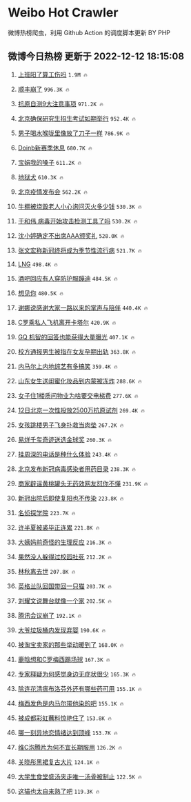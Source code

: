 # Weibo Hot Crawler 



微博热榜爬虫，利用 Github Action 的调度脚本更新 BY PHP 


## 微博今日热榜 更新于 2022-12-12 18:15:08 
1. [上班阳了算工伤吗](https://s.weibo.com/weibo?q=%23%E4%B8%8A%E7%8F%AD%E9%98%B3%E4%BA%86%E7%AE%97%E5%B7%A5%E4%BC%A4%E5%90%97%23&t=31&band_rank=1&Refer=top) `1.9M 🔥` 

1. [顺丰崩了](https://s.weibo.com/weibo?q=%E9%A1%BA%E4%B8%B0%E5%B4%A9%E4%BA%86&t=31&band_rank=2&Refer=top) `996.3K 🔥` 

1. [抗原自测9大注意事项](https://s.weibo.com/weibo?q=%23%E6%8A%97%E5%8E%9F%E8%87%AA%E6%B5%8B9%E5%A4%A7%E6%B3%A8%E6%84%8F%E4%BA%8B%E9%A1%B9%23&t=31&band_rank=3&Refer=top) `971.2K 🔥` 

1. [北京确保研究生招生考试如期举行](https://s.weibo.com/weibo?q=%23%E5%8C%97%E4%BA%AC%E7%A1%AE%E4%BF%9D%E7%A0%94%E7%A9%B6%E7%94%9F%E6%8B%9B%E7%94%9F%E8%80%83%E8%AF%95%E5%A6%82%E6%9C%9F%E4%B8%BE%E8%A1%8C%23&t=31&band_rank=4&Refer=top) `952.4K 🔥` 

1. [男子喝水喉咙里像放了刀子一样](https://s.weibo.com/weibo?q=%23%E7%94%B7%E5%AD%90%E5%96%9D%E6%B0%B4%E5%96%89%E5%92%99%E9%87%8C%E5%83%8F%E6%94%BE%E4%BA%86%E5%88%80%E5%AD%90%E4%B8%80%E6%A0%B7%23&t=31&band_rank=5&Refer=top) `786.9K 🔥` 

1. [Doinb新赛季休息](https://s.weibo.com/weibo?q=%23Doinb%E6%96%B0%E8%B5%9B%E5%AD%A3%E4%BC%91%E6%81%AF%23&t=31&band_rank=6&Refer=top) `680.7K 🔥` 

1. [宝娟我的嗓子](https://s.weibo.com/weibo?q=%23%E5%AE%9D%E5%A8%9F%E6%88%91%E7%9A%84%E5%97%93%E5%AD%90%23&t=31&band_rank=7&Refer=top) `611.2K 🔥` 

1. [地狱犬](https://s.weibo.com/weibo?q=%E5%9C%B0%E7%8B%B1%E7%8A%AC&t=31&band_rank=8&Refer=top) `610.3K 🔥` 

1. [北京疫情发布会](https://s.weibo.com/weibo?q=%23%E5%8C%97%E4%BA%AC%E7%96%AB%E6%83%85%E5%8F%91%E5%B8%83%E4%BC%9A%23&t=31&band_rank=9&Refer=top) `562.2K 🔥` 

1. [牛棚被烧毁老人小心询问灭火多少钱](https://s.weibo.com/weibo?q=%23%E7%89%9B%E6%A3%9A%E8%A2%AB%E7%83%A7%E6%AF%81%E8%80%81%E4%BA%BA%E5%B0%8F%E5%BF%83%E8%AF%A2%E9%97%AE%E7%81%AD%E7%81%AB%E5%A4%9A%E5%B0%91%E9%92%B1%23&t=31&band_rank=10&Refer=top) `530.3K 🔥` 

1. [于和伟 病毒开始攻击检测工具了吗](https://s.weibo.com/weibo?q=%E4%BA%8E%E5%92%8C%E4%BC%9F%20%E7%97%85%E6%AF%92%E5%BC%80%E5%A7%8B%E6%94%BB%E5%87%BB%E6%A3%80%E6%B5%8B%E5%B7%A5%E5%85%B7%E4%BA%86%E5%90%97&t=31&band_rank=11&Refer=top) `530.2K 🔥` 

1. [沈小婷确定不出席AAA颁奖礼](https://s.weibo.com/weibo?q=%23%E6%B2%88%E5%B0%8F%E5%A9%B7%E7%A1%AE%E5%AE%9A%E4%B8%8D%E5%87%BA%E5%B8%ADAAA%E9%A2%81%E5%A5%96%E7%A4%BC%23&t=31&band_rank=12&Refer=top) `528.0K 🔥` 

1. [张文宏称新冠终将成为季节性流行病](https://s.weibo.com/weibo?q=%23%E5%BC%A0%E6%96%87%E5%AE%8F%E7%A7%B0%E6%96%B0%E5%86%A0%E7%BB%88%E5%B0%86%E6%88%90%E4%B8%BA%E5%AD%A3%E8%8A%82%E6%80%A7%E6%B5%81%E8%A1%8C%E7%97%85%23&t=31&band_rank=13&Refer=top) `521.7K 🔥` 

1. [LNG](https://s.weibo.com/weibo?q=LNG&t=31&band_rank=14&Refer=top) `498.4K 🔥` 

1. [酒吧回应有人穿防护服蹦迪](https://s.weibo.com/weibo?q=%23%E9%85%92%E5%90%A7%E5%9B%9E%E5%BA%94%E6%9C%89%E4%BA%BA%E7%A9%BF%E9%98%B2%E6%8A%A4%E6%9C%8D%E8%B9%A6%E8%BF%AA%23&t=31&band_rank=15&Refer=top) `484.5K 🔥` 

1. [想见你](https://s.weibo.com/weibo?q=%E6%83%B3%E8%A7%81%E4%BD%A0&t=31&band_rank=16&Refer=top) `480.5K 🔥` 

1. [谢娜说感谢大家一路以来的掌声与陪伴](https://s.weibo.com/weibo?q=%23%E8%B0%A2%E5%A8%9C%E8%AF%B4%E6%84%9F%E8%B0%A2%E5%A4%A7%E5%AE%B6%E4%B8%80%E8%B7%AF%E4%BB%A5%E6%9D%A5%E7%9A%84%E6%8E%8C%E5%A3%B0%E4%B8%8E%E9%99%AA%E4%BC%B4%23&t=31&band_rank=17&Refer=top) `440.4K 🔥` 

1. [C罗乘私人飞机离开卡塔尔](https://s.weibo.com/weibo?q=%23C%E7%BD%97%E4%B9%98%E7%A7%81%E4%BA%BA%E9%A3%9E%E6%9C%BA%E7%A6%BB%E5%BC%80%E5%8D%A1%E5%A1%94%E5%B0%94%23&t=31&band_rank=18&Refer=top) `420.9K 🔥` 

1. [GQ 机智的回答也能获得大量曝光](https://s.weibo.com/weibo?q=GQ%20%E6%9C%BA%E6%99%BA%E7%9A%84%E5%9B%9E%E7%AD%94%E4%B9%9F%E8%83%BD%E8%8E%B7%E5%BE%97%E5%A4%A7%E9%87%8F%E6%9B%9D%E5%85%89&t=31&band_rank=19&Refer=top) `407.1K 🔥` 

1. [校方通报男生被指在女友孕期出轨](https://s.weibo.com/weibo?q=%23%E6%A0%A1%E6%96%B9%E9%80%9A%E6%8A%A5%E7%94%B7%E7%94%9F%E8%A2%AB%E6%8C%87%E5%9C%A8%E5%A5%B3%E5%8F%8B%E5%AD%95%E6%9C%9F%E5%87%BA%E8%BD%A8%23&t=31&band_rank=20&Refer=top) `363.8K 🔥` 

1. [内马尔上内地综艺有多搞笑](https://s.weibo.com/weibo?q=%23%E5%86%85%E9%A9%AC%E5%B0%94%E4%B8%8A%E5%86%85%E5%9C%B0%E7%BB%BC%E8%89%BA%E6%9C%89%E5%A4%9A%E6%90%9E%E7%AC%91%23&t=31&band_rank=21&Refer=top) `359.4K 🔥` 

1. [山东女生送闺蜜化妆品到内蒙被冻炸](https://s.weibo.com/weibo?q=%23%E5%B1%B1%E4%B8%9C%E5%A5%B3%E7%94%9F%E9%80%81%E9%97%BA%E8%9C%9C%E5%8C%96%E5%A6%86%E5%93%81%E5%88%B0%E5%86%85%E8%92%99%E8%A2%AB%E5%86%BB%E7%82%B8%23&t=31&band_rank=22&Refer=top) `288.6K 🔥` 

1. [女子住1楼质问物业为啥要交电梯费](https://s.weibo.com/weibo?q=%23%E5%A5%B3%E5%AD%90%E4%BD%8F1%E6%A5%BC%E8%B4%A8%E9%97%AE%E7%89%A9%E4%B8%9A%E4%B8%BA%E5%95%A5%E8%A6%81%E4%BA%A4%E7%94%B5%E6%A2%AF%E8%B4%B9%23&t=31&band_rank=23&Refer=top) `277.6K 🔥` 

1. [12日北京一次性投放2500万抗原试剂](https://s.weibo.com/weibo?q=%2312%E6%97%A5%E5%8C%97%E4%BA%AC%E4%B8%80%E6%AC%A1%E6%80%A7%E6%8A%95%E6%94%BE2500%E4%B8%87%E6%8A%97%E5%8E%9F%E8%AF%95%E5%89%82%23&t=31&band_rank=24&Refer=top) `269.4K 🔥` 

1. [女孩跳楼男子飞身扑救当肉垫](https://s.weibo.com/weibo?q=%23%E5%A5%B3%E5%AD%A9%E8%B7%B3%E6%A5%BC%E7%94%B7%E5%AD%90%E9%A3%9E%E8%BA%AB%E6%89%91%E6%95%91%E5%BD%93%E8%82%89%E5%9E%AB%23&t=31&band_rank=25&Refer=top) `267.2K 🔥` 

1. [易烊千玺奇迹送选金球奖](https://s.weibo.com/weibo?q=%23%E6%98%93%E7%83%8A%E5%8D%83%E7%8E%BA%E5%A5%87%E8%BF%B9%E9%80%81%E9%80%89%E9%87%91%E7%90%83%E5%A5%96%23&t=31&band_rank=26&Refer=top) `260.3K 🔥` 

1. [挂周深的电话是种什么体验](https://s.weibo.com/weibo?q=%23%E6%8C%82%E5%91%A8%E6%B7%B1%E7%9A%84%E7%94%B5%E8%AF%9D%E6%98%AF%E7%A7%8D%E4%BB%80%E4%B9%88%E4%BD%93%E9%AA%8C%23&t=31&band_rank=27&Refer=top) `243.4K 🔥` 

1. [北京发布新冠病毒感染者用药目录](https://s.weibo.com/weibo?q=%23%E5%8C%97%E4%BA%AC%E5%8F%91%E5%B8%83%E6%96%B0%E5%86%A0%E7%97%85%E6%AF%92%E6%84%9F%E6%9F%93%E8%80%85%E7%94%A8%E8%8D%AF%E7%9B%AE%E5%BD%95%23&t=31&band_rank=28&Refer=top) `238.3K 🔥` 

1. [商家辟谣黄桃罐头无药效网友怼你不懂](https://s.weibo.com/weibo?q=%23%E5%95%86%E5%AE%B6%E8%BE%9F%E8%B0%A3%E9%BB%84%E6%A1%83%E7%BD%90%E5%A4%B4%E6%97%A0%E8%8D%AF%E6%95%88%E7%BD%91%E5%8F%8B%E6%80%BC%E4%BD%A0%E4%B8%8D%E6%87%82%23&t=31&band_rank=29&Refer=top) `231.9K 🔥` 

1. [新冠出院后即使复阳也不传染](https://s.weibo.com/weibo?q=%23%E6%96%B0%E5%86%A0%E5%87%BA%E9%99%A2%E5%90%8E%E5%8D%B3%E4%BD%BF%E5%A4%8D%E9%98%B3%E4%B9%9F%E4%B8%8D%E4%BC%A0%E6%9F%93%23&t=31&band_rank=30&Refer=top) `223.8K 🔥` 

1. [名侦探学院](https://s.weibo.com/weibo?q=%E5%90%8D%E4%BE%A6%E6%8E%A2%E5%AD%A6%E9%99%A2&t=31&band_rank=31&Refer=top) `223.7K 🔥` 

1. [许半夏被裘毕正连累](https://s.weibo.com/weibo?q=%23%E8%AE%B8%E5%8D%8A%E5%A4%8F%E8%A2%AB%E8%A3%98%E6%AF%95%E6%AD%A3%E8%BF%9E%E7%B4%AF%23&t=31&band_rank=32&Refer=top) `221.8K 🔥` 

1. [大姨妈前奇怪的生理反应](https://s.weibo.com/weibo?q=%23%E5%A4%A7%E5%A7%A8%E5%A6%88%E5%89%8D%E5%A5%87%E6%80%AA%E7%9A%84%E7%94%9F%E7%90%86%E5%8F%8D%E5%BA%94%23&t=31&band_rank=33&Refer=top) `216.3K 🔥` 

1. [果然没人躲得过校园社死](https://s.weibo.com/weibo?q=%23%E6%9E%9C%E7%84%B6%E6%B2%A1%E4%BA%BA%E8%BA%B2%E5%BE%97%E8%BF%87%E6%A0%A1%E5%9B%AD%E7%A4%BE%E6%AD%BB%23&t=31&band_rank=34&Refer=top) `212.2K 🔥` 

1. [林秋离去世](https://s.weibo.com/weibo?q=%23%E6%9E%97%E7%A7%8B%E7%A6%BB%E5%8E%BB%E4%B8%96%23&t=31&band_rank=35&Refer=top) `207.8K 🔥` 

1. [英格兰队回国带回一只猫](https://s.weibo.com/weibo?q=%23%E8%8B%B1%E6%A0%BC%E5%85%B0%E9%98%9F%E5%9B%9E%E5%9B%BD%E5%B8%A6%E5%9B%9E%E4%B8%80%E5%8F%AA%E7%8C%AB%23&t=31&band_rank=36&Refer=top) `203.7K 🔥` 

1. [刘耀文说舞台就像一个家](https://s.weibo.com/weibo?q=%23%E5%88%98%E8%80%80%E6%96%87%E8%AF%B4%E8%88%9E%E5%8F%B0%E5%B0%B1%E5%83%8F%E4%B8%80%E4%B8%AA%E5%AE%B6%23&t=31&band_rank=37&Refer=top) `202.5K 🔥` 

1. [腾讯会议崩了](https://s.weibo.com/weibo?q=%23%E8%85%BE%E8%AE%AF%E4%BC%9A%E8%AE%AE%E5%B4%A9%E4%BA%86%23&t=31&band_rank=38&Refer=top) `192.1K 🔥` 

1. [大爷垃圾桶内发现弃婴](https://s.weibo.com/weibo?q=%23%E5%A4%A7%E7%88%B7%E5%9E%83%E5%9C%BE%E6%A1%B6%E5%86%85%E5%8F%91%E7%8E%B0%E5%BC%83%E5%A9%B4%23&t=31&band_rank=39&Refer=top) `190.6K 🔥` 

1. [被淘宝卖家的那些举动暖到了](https://s.weibo.com/weibo?q=%23%E8%A2%AB%E6%B7%98%E5%AE%9D%E5%8D%96%E5%AE%B6%E7%9A%84%E9%82%A3%E4%BA%9B%E4%B8%BE%E5%8A%A8%E6%9A%96%E5%88%B0%E4%BA%86%23&t=31&band_rank=40&Refer=top) `168.0K 🔥` 

1. [鹿晗想和C罗梅西踢场球](https://s.weibo.com/weibo?q=%23%E9%B9%BF%E6%99%97%E6%83%B3%E5%92%8CC%E7%BD%97%E6%A2%85%E8%A5%BF%E8%B8%A2%E5%9C%BA%E7%90%83%23&t=31&band_rank=41&Refer=top) `167.3K 🔥` 

1. [专家释疑为何感觉身边无症状很少](https://s.weibo.com/weibo?q=%23%E4%B8%93%E5%AE%B6%E9%87%8A%E7%96%91%E4%B8%BA%E4%BD%95%E6%84%9F%E8%A7%89%E8%BA%AB%E8%BE%B9%E6%97%A0%E7%97%87%E7%8A%B6%E5%BE%88%E5%B0%91%23&t=31&band_rank=42&Refer=top) `165.3K 🔥` 

1. [除连花清瘟布洛芬外还有哪些药可用](https://s.weibo.com/weibo?q=%23%E9%99%A4%E8%BF%9E%E8%8A%B1%E6%B8%85%E7%98%9F%E5%B8%83%E6%B4%9B%E8%8A%AC%E5%A4%96%E8%BF%98%E6%9C%89%E5%93%AA%E4%BA%9B%E8%8D%AF%E5%8F%AF%E7%94%A8%23&t=31&band_rank=43&Refer=top) `155.1K 🔥` 

1. [梅西发色是内马尔带他染的吧](https://s.weibo.com/weibo?q=%23%E6%A2%85%E8%A5%BF%E5%8F%91%E8%89%B2%E6%98%AF%E5%86%85%E9%A9%AC%E5%B0%94%E5%B8%A6%E4%BB%96%E6%9F%93%E7%9A%84%E5%90%A7%23&t=31&band_rank=44&Refer=top) `155.1K 🔥` 

1. [被成都彩虹蘸料惊艳住了](https://s.weibo.com/weibo?q=%23%E8%A2%AB%E6%88%90%E9%83%BD%E5%BD%A9%E8%99%B9%E8%98%B8%E6%96%99%E6%83%8A%E8%89%B3%E4%BD%8F%E4%BA%86%23&t=31&band_rank=45&Refer=top) `153.8K 🔥` 

1. [哪一刻异地恋情绪达到顶峰](https://s.weibo.com/weibo?q=%23%E5%93%AA%E4%B8%80%E5%88%BB%E5%BC%82%E5%9C%B0%E6%81%8B%E6%83%85%E7%BB%AA%E8%BE%BE%E5%88%B0%E9%A1%B6%E5%B3%B0%23&t=31&band_rank=46&Refer=top) `153.7K 🔥` 

1. [维C泡腾片为何不宜长期服用](https://s.weibo.com/weibo?q=%23%E7%BB%B4C%E6%B3%A1%E8%85%BE%E7%89%87%E4%B8%BA%E4%BD%95%E4%B8%8D%E5%AE%9C%E9%95%BF%E6%9C%9F%E6%9C%8D%E7%94%A8%23&t=31&band_rank=47&Refer=top) `126.2K 🔥` 

1. [关晓彤黑裙复古大片](https://s.weibo.com/weibo?q=%23%E5%85%B3%E6%99%93%E5%BD%A4%E9%BB%91%E8%A3%99%E5%A4%8D%E5%8F%A4%E5%A4%A7%E7%89%87%23&t=31&band_rank=48&Refer=top) `124.1K 🔥` 

1. [大学生食堂盛汤夹走唯一汤骨被制止](https://s.weibo.com/weibo?q=%23%E5%A4%A7%E5%AD%A6%E7%94%9F%E9%A3%9F%E5%A0%82%E7%9B%9B%E6%B1%A4%E5%A4%B9%E8%B5%B0%E5%94%AF%E4%B8%80%E6%B1%A4%E9%AA%A8%E8%A2%AB%E5%88%B6%E6%AD%A2%23&t=31&band_rank=49&Refer=top) `122.5K 🔥` 

1. [这猫也太自来熟了吧](https://s.weibo.com/weibo?q=%23%E8%BF%99%E7%8C%AB%E4%B9%9F%E5%A4%AA%E8%87%AA%E6%9D%A5%E7%86%9F%E4%BA%86%E5%90%A7%23&t=31&band_rank=50&Refer=top) `119.3K 🔥` 

